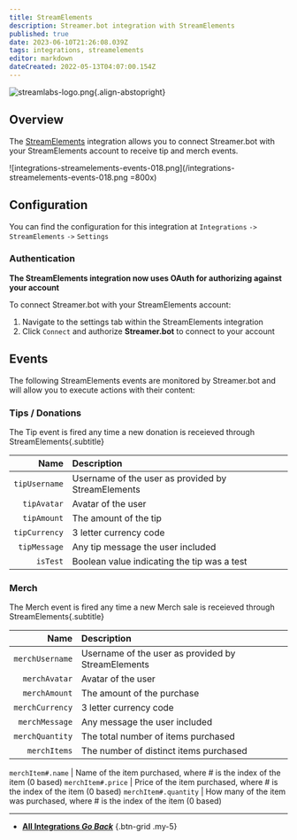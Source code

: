 ```yaml
---
title: StreamElements
description: Streamer.bot integration with StreamElements
published: true
date: 2023-06-10T21:26:08.039Z
tags: integrations, streamelements
editor: markdown
dateCreated: 2022-05-13T04:07:00.154Z
---
```


![streamlabs-logo.png](https://streamer.bot/img/integrations/streamelements.png){.align-abstopright}
## Overview

The [StreamElements](https://streamelements.com/) integration allows you to connect Streamer.bot with your StreamElements account to receive tip and merch events.

![integrations-streamelements-events-018.png](/integrations-streamelements-events-018.png =800x)

## Configuration

You can find the configuration for this integration at `Integrations` `->` `StreamElements` `->` `Settings`

### Authentication
**The StreamElements integration now uses OAuth for authorizing against your account**

To connect Streamer.bot with your StreamElements account:
1. Navigate to the settings tab within the StreamElements integration
2. Click `Connect` and authorize **Streamer.bot** to connect to your account

## Events
The following StreamElements events are monitored by Streamer.bot and will allow you to execute actions with their content:

### Tips / Donations
The Tip event is fired any time a new donation is receieved through StreamElements{.subtitle}

Name | Description
----:|:------------
`tipUsername` | Username of the user as provided by StreamElements
`tipAvatar` | Avatar of the user
`tipAmount` | The amount of the tip
`tipCurrency` | 3 letter currency code
`tipMessage` | Any tip message the user included
`isTest` | Boolean value indicating the tip was a test

### Merch
The Merch event is fired any time a new Merch sale is receieved through StreamElements{.subtitle}

Name | Description
----:|:------------
`merchUsername` | Username of the user as provided by StreamElements
`merchAvatar` | Avatar of the user
`merchAmount` | The amount of the purchase
`merchCurrency` | 3 letter currency code
`merchMessage` | Any message the user included
`merchQuantity` | The total number of items purchased
`merchItems` | The number of distinct items purchased

`merchItem#.name` | Name of the item purchased, where # is the index of the item (0 based)
`merchItem#.price` | Price of the item purchased, where # is the index of the item (0 based)
`merchItem#.quantity` | How many of the item was purchased, where # is the index of the item (0 based)

---

- [<i class="mdi mdi-chevron-left"></i> **All Integrations *Go Back***](/Integrations)
{.btn-grid .my-5}